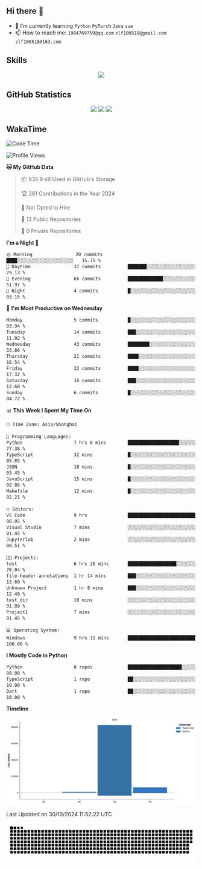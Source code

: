 ## Hi there 👋

- 🌱 I’m currently learning `Python` `PyTorch` `Java` `vue`
- 📫 How to reach me: `1984769759@qq.com` `zlf100518@gmail.com` `zlf100518@163.com`

## Skills
<div align="center"> <img src="https://skillicons.dev/icons?i=python,linux,git,github,html,css,js" /> </div>

## GitHub Statistics

<div align="center">
  <img src="https://github-readme-stats.vercel.app/api?username=CloudSwordSage&show_icons=true&theme=tokyonight" />
  <img src="https://github-readme-stats.vercel.app/api/top-langs/?username=CloudSwordSage&show_icons=true&theme=tokyonight" />
  <img src="https://github-readme-activity-graph.vercel.app/graph?username=CloudSwordSage&theme=xcode" />
</div>

## WakaTime

<!--START_SECTION:waka-->
![Code Time](http://img.shields.io/badge/Code%20Time-188%20hrs%2042%20mins-blue)

![Profile Views](http://img.shields.io/badge/Profile%20Views-0-blue)

**🐱 My GitHub Data** 

> 📦 635.9 kB Used in GitHub's Storage 
 > 
> 🏆 281 Contributions in the Year 2024
 > 
> 🚫 Not Opted to Hire
 > 
> 📜 13 Public Repositories 
 > 
> 🔑 0 Private Repositories 
 > 
**I'm a Night 🦉** 

```text
🌞 Morning                20 commits          ████░░░░░░░░░░░░░░░░░░░░░   15.75 % 
🌆 Daytime                37 commits          ███████░░░░░░░░░░░░░░░░░░   29.13 % 
🌃 Evening                66 commits          █████████████░░░░░░░░░░░░   51.97 % 
🌙 Night                  4 commits           █░░░░░░░░░░░░░░░░░░░░░░░░   03.15 % 
```
📅 **I'm Most Productive on Wednesday** 

```text
Monday                   5 commits           █░░░░░░░░░░░░░░░░░░░░░░░░   03.94 % 
Tuesday                  14 commits          ███░░░░░░░░░░░░░░░░░░░░░░   11.02 % 
Wednesday                43 commits          ████████░░░░░░░░░░░░░░░░░   33.86 % 
Thursday                 21 commits          ████░░░░░░░░░░░░░░░░░░░░░   16.54 % 
Friday                   22 commits          ████░░░░░░░░░░░░░░░░░░░░░   17.32 % 
Saturday                 16 commits          ███░░░░░░░░░░░░░░░░░░░░░░   12.60 % 
Sunday                   6 commits           █░░░░░░░░░░░░░░░░░░░░░░░░   04.72 % 
```


📊 **This Week I Spent My Time On** 

```text
🕑︎ Time Zone: Asia/Shanghai

💬 Programming Languages: 
Python                   7 hrs 6 mins        ███████████████████░░░░░░   77.38 % 
TypeScript               32 mins             █░░░░░░░░░░░░░░░░░░░░░░░░   05.85 % 
JSON                     18 mins             █░░░░░░░░░░░░░░░░░░░░░░░░   03.45 % 
JavaScript               15 mins             █░░░░░░░░░░░░░░░░░░░░░░░░   02.86 % 
Makefile                 12 mins             █░░░░░░░░░░░░░░░░░░░░░░░░   02.21 % 

🔥 Editors: 
VS Code                  9 hrs               █████████████████████████   98.05 % 
Visual Studio            7 mins              ░░░░░░░░░░░░░░░░░░░░░░░░░   01.45 % 
Jupyterlab               2 mins              ░░░░░░░░░░░░░░░░░░░░░░░░░   00.51 % 

🐱‍💻 Projects: 
test                     6 hrs 26 mins       ██████████████████░░░░░░░   70.04 % 
file-header-annotations  1 hr 14 mins        ███░░░░░░░░░░░░░░░░░░░░░░   13.60 % 
Unknown Project          1 hr 8 mins         ███░░░░░░░░░░░░░░░░░░░░░░   12.49 % 
test_dir                 10 mins             ░░░░░░░░░░░░░░░░░░░░░░░░░   01.89 % 
Project1                 7 mins              ░░░░░░░░░░░░░░░░░░░░░░░░░   01.45 % 

💻 Operating System: 
Windows                  9 hrs 11 mins       █████████████████████████   100.00 % 
```

**I Mostly Code in Python** 

```text
Python                   8 repos             ████████████████████░░░░░   80.00 % 
TypeScript               1 repo              ██░░░░░░░░░░░░░░░░░░░░░░░   10.00 % 
Dart                     1 repo              ██░░░░░░░░░░░░░░░░░░░░░░░   10.00 % 
```



**Timeline**

![Lines of Code chart](https://raw.githubusercontent.com/CloudSwordSage/CloudSwordSage/main/assets/bar_graph.png)


 Last Updated on 30/10/2024 11:52:22 UTC
<!--END_SECTION:waka-->

<div align="center"><img src="./assets/github-snake-dark.svg" /></div>
